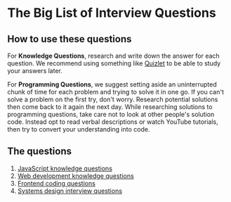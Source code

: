 # The Big List of Interview Questions

## How to use these questions

For **Knowledge Questions**, research and write down the answer for each
question. We recommend using something like [Quizlet](https://quizlet.com/)
to be able to study your answers later.

For **Programming Questions**, we suggest setting aside an uninterrupted
chunk of time for each problem and trying to solve it in one go.
If you can't solve a problem on the first try, don't worry.
Research potential solutions then come back to it again the next day.
While researching solutions to programming questions, take care not
to look at other people's solution code. Instead opt to read
verbal descriptions or watch YouTube tutorials, then try to
convert your understanding into code.

## The questions

1. [JavaScript knowledge questions](js.md)
1. [Web development knowledge questions](web.md)
1. [Frontend coding questions](frontend.md)
1. [Systems design interview questions](design.md)
